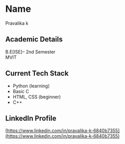 # Name
Pravalika k

## Academic Details
B.E[ISE]– 2nd Semester  
MVIT

## Current Tech Stack
- Python (learning)
- Basic C
- HTML, CSS (beginner)
- C++

## LinkedIn Profile
[https://www.linkedin.com/in/pravalika-k-6840b7355](https://www.linkedin.com/in/pravalika-k-6840b7355)
